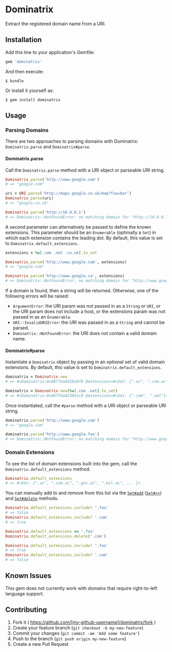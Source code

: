# Dominatrix

Extract the registered domain name from a URI.

## Installation

Add this line to your application's Gemfile:

```ruby
gem 'dominatrix'
```

And then execute:

    $ bundle

Or install it yourself as:

    $ gem install dominatrix

## Usage

### Parsing Domains

There are two approaches to parsing domains with Dominatrix: `Dominatrix.parse`
and `Dominatrix#parse`.

#### Dominatrix.parse

Call the `Dominatrix.parse` method with a URI object or parseable URI string.

```ruby
Dominatrix.parse('http://www.google.com')
# => "google.com"

uri = URI.parse('http://maps.google.co.uk/map?foo=bar')
Dominatrix.parse(uri)
# => "google.co.uk"

Dominatrix.parse('http://10.0.0.1')
# => Dominatrix::NotFoundError: no matching domain for "http://10.0.0.1"
```

A second parameter can alternatively be passed to define the known extensions.
This parameter should be an `Enumerable` (optimally a `Set`) in which each
extension contains the leading dot.  By default, this value is set to
`Dominatrix.default_extensions`.

```ruby
extensions = %w[.com .net .co.uk].to_set

Dominatrix.parse('http://www.google.com', extensions)
# => "google.com"

Dominatrix.parse('http://www.google.ca', extensions)
# => Dominatrix::NotFoundError: no matching domain for "http://www.google.ca"
```

If a domain is found, then a string will be returned.  Otherwise, one of the
following errors will be raised:

* `ArgumentError`: the URI param was not passed in as a `String` or `URI`, or
  the URI param does not include a host, or the extensions param was not passed
  in as an `Enumerable`.
* `URI::InvalidURIError`: the URI was passed in as a `String` and cannot be
  parsed.
* `Dominatrix::NotFoundError`: the URI does not contain a valid domain name.

#### Dominatrix#parse

Instantiate a `Dominatrix` object by passing in an optional set of valid domain
extensions.  By default, this value is set to `Dominatrix.default_extensions`.

```ruby
dominatrix = Dominatrix.new
# => #<Dominatrix:0x007fda8428a8f0 @extensions=#<Set: {".ac", ".com.ac", ".gov.ac", ".mil.ac", ... }>>

dominatrix = Dominatrix.new(%w[.com .net].to_set)
# => #<Dominatrix:0x007fda823861c0 @extensions=#<Set: {".com", ".net"}>>
```

Once instantiated, call the `#parse` method with a URI object or parseable URI
string.

```ruby
dominatrix.parse('http://www.google.com')
# => "google.com"

dominatrix.parse('http://www.google.foo')
# => Dominatrix::NotFoundError: no matching domain for "http://www.google.foo"
```

### Domain Extensions

To see the list of domain extensions built into the gem, call the
`Dominatrix.default_extensions` method.

```ruby
Dominatrix.default_extensions
# => #<Set: {".ac", ".com.ac", ".gov.ac", ".mil.ac", ... }>
```

You can manually add to and remove from this list via the
[`Set#add`](http://www.ruby-doc.org/stdlib-2.1.5/libdoc/set/rdoc/Set.html#method-i-add)
([`Set#<<`](http://www.ruby-doc.org/stdlib-2.1.5/libdoc/set/rdoc/Set.html#method-i-3C-3C))
and [`Set#delete`](http://www.ruby-doc.org/stdlib-2.1.5/libdoc/set/rdoc/Set.html#method-i-delete)
methods.

```ruby
Dominatrix.default_extensions.include? '.foo'
# => false
Dominatrix.default_extensions.include? '.com'
# => true

Dominatrix.default_extensions << '.foo'
Dominatrix.default_extensions.delete('.com')

Dominatrix.default_extensions.include? '.foo'
# => true
Dominatrix.default_extensions.include? '.com'
# => false
```

## Known Issues

This gem does not currently work with domains that require right-to-left
language support.

## Contributing

1. Fork it ( https://github.com/[my-github-username]/dominatrix/fork )
2. Create your feature branch (`git checkout -b my-new-feature`)
3. Commit your changes (`git commit -am 'Add some feature'`)
4. Push to the branch (`git push origin my-new-feature`)
5. Create a new Pull Request

